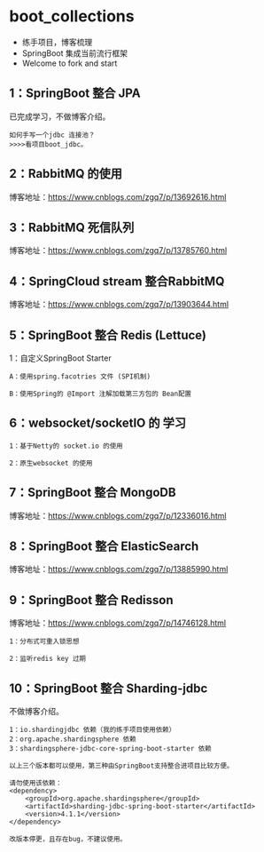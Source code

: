 # boot_collections

- 练手项目，博客梳理
- SpringBoot 集成当前流行框架
- Welcome to fork and start

## 1：SpringBoot 整合 JPA

  已完成学习，不做博客介绍。
    
    如何手写一个jdbc 连接池？
    >>>>看项目boot_jdbc。

## 2：RabbitMQ 的使用

博客地址：https://www.cnblogs.com/zgq7/p/13692616.html

## 3：RabbitMQ 死信队列

博客地址：https://www.cnblogs.com/zgq7/p/13785760.html

## 4：SpringCloud stream 整合RabbitMQ

博客地址：https://www.cnblogs.com/zgq7/p/13903644.html

## 5：SpringBoot 整合 Redis (Lettuce)
  
  1：自定义SpringBoot Starter
  
    A：使用spring.facotries 文件 (SPI机制)
    
    B：使用Spring的 @Import 注解加载第三方包的 Bean配置
    
## 6：websocket/socketIO 的 学习
  
    1：基于Netty的 socket.io 的使用
  
    2：原生websocket 的使用

## 7：SpringBoot 整合 MongoDB

博客地址：https://www.cnblogs.com/zgq7/p/12336016.html

## 8：SpringBoot 整合 ElasticSearch

博客地址：https://www.cnblogs.com/zgq7/p/13885990.html


## 9：SpringBoot 整合 Redisson

博客地址：https://www.cnblogs.com/zgq7/p/14746128.html
    
    1：分布式可重入锁思想
    
    2：监听redis key 过期
    
## 10：SpringBoot 整合 Sharding-jdbc

不做博客介绍。
    
    1：io.shardingjdbc 依赖（我的练手项目使用依赖）
    2：org.apache.shardingsphere 依赖
    3：shardingsphere-jdbc-core-spring-boot-starter 依赖
    
    以上三个版本都可以使用，第三种由SpringBoot支持整合进项目比较方便。
    
    请勿使用该依赖：
    <dependency>
        <groupId>org.apache.shardingsphere</groupId>
        <artifactId>sharding-jdbc-spring-boot-starter</artifactId>
        <version>4.1.1</version>
    </dependency>
    
    改版本停更，且存在bug，不建议使用。

